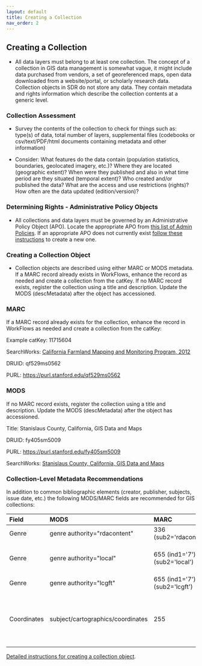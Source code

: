 ```yaml
---
layout: default
title: Creating a Collection
nav_order: 2
---
```


## Creating a Collection

* All data layers must belong to at least one collection. The concept of a collection in GIS data management is somewhat vague, it might include data purchased from vendors, a set of georeferenced maps, open data downloaded from a website/portal, or scholarly research data. Collection objects in SDR do not store any data. They contain metadata and rights information which describe the collection contents at a generic level.

### Collection Assessment

* Survey the contents of the collection to check for things such as: type(s) of data, total number of layers, supplemental files (codebooks or csv/text/PDF/html documents containing metadata and other information)

* Consider: What features do the data contain (population statistics, boundaries, geolocated imagery, etc.)? Where they are located (geographic extent)? When were they published and also in what time period are they situated (temporal extent)? Who created and/or published the data? What are the access and use restrictions (rights)? How often are the data updated (edition/version)? 


### Determining Rights - Administrative Policy Objects

* All collections and data layers must be governed by an Administrative Policy Object (APO). Locate the appropriate APO from [this list of Admin Policies](https://argo.stanford.edu/catalog/facet/nonhydrus_apo_title_ssim). If an appropriate APO does not currently exist [follow these instructions](https://consul.stanford.edu/display/DLSSDOCS/Argo+-+How+to+Create+an+APO) to create a new one.

### Creating a Collection Object

* Collection objects are described using either MARC or MODS metadata. If a MARC record already exists in WorkFlows, enhance the record as needed and create a collection from the catKey. If no MARC record exists, register the collection using a title and description. Update the MODS (descMetadata) after the object has accessioned.

### MARC

If a MARC record already exists for the collection, enhance the record in WorkFlows as needed and create a collection from the catKey:

Example catKey: 11715604

SearchWorks: [California Farmland Mapping and Monitoring Program, 2012](https://searchworks.stanford.edu/view/11715604)

DRUID: qf529ms0562

PURL: https://purl.stanford.edu/qf529ms0562

### MODS


If no MARC record exists, register the collection using a title and description. Update the MODS (descMetadata) after the object has accessioned.

Title: Stanislaus County, California, GIS Data and Maps

DRUID: fy405sm5009

PURL: https://purl.stanford.edu/fy405sm5009

SearchWorks: [Stanislaus County, California, GIS Data and Maps](https://searchworks.stanford.edu/view/fy405sm5009)

### Collection-Level Metadata Recommendations

In addition to common bibliographic elements (creator, publisher, subjects, issue date, etc.) the following MODS/MARC fields are recommended for GIS collections:


|Field|MODS|MARC|Example|
|:-----|:------|:------|:------|
|Genre|genre authority="rdacontent"|336 (sub2='rdacontent')|cartographic dataset|
|Genre|genre authority="local"|655 (ind1='7'), (sub2='local')|Geographic information systems data|
|Genre|genre authority="lcgft"|655 (ind1='7'), (sub2='lcgft')|Geospatial data|
|Coordinates|subject/cartographics/coordinates|255|(W 121.4851--W 120.3878/N 038.0775--N 037.1347)|

[Detailed instructions for creating a collection object](https://consul.stanford.edu/display/DLSSDOCS/Argo+-+How+to+create+and+apply+a+collection+object). 

